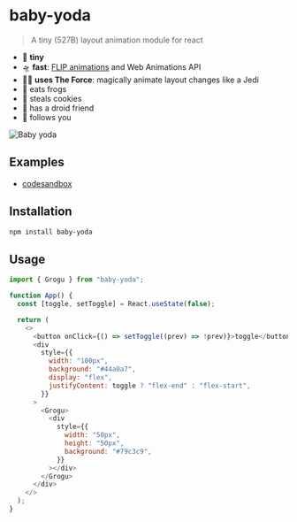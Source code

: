 # baby-yoda

> A tiny (527B) layout animation module for react

- 🥚 **tiny**
- 🛸 **fast**: [FLIP animations](https://aerotwist.com/blog/flip-your-animations/) and Web Animations API
- 🧙‍♂️ **uses The Force**: magically animate layout changes like a Jedi
- 🐸 eats frogs
- 🍪 steals cookies
- 🤖 has a droid friend
- 👀 follows you

![Baby yoda](https://media.giphy.com/media/AcfTF7tyikWyroP0x7/giphy.gif)

## Examples

- [codesandbox](https://codesandbox.io/s/baby-yoda-list-example-s2qyp?file=/src/App.js)

## Installation

```bash
npm install baby-yoda
```

## Usage

```js
import { Grogu } from "baby-yoda";
```

```js
function App() {
  const [toggle, setToggle] = React.useState(false);

  return (
    <>
      <button onClick={() => setToggle((prev) => !prev)}>toggle</button>
      <div
        style={{
          width: "100px",
          background: "#44a0a7",
          display: "flex",
          justifyContent: toggle ? "flex-end" : "flex-start",
        }}
      >
        <Grogu>
          <div
            style={{
              width: "50px",
              height: "50px",
              background: "#79c3c9",
            }}
          ></div>
        </Grogu>
      </div>
    </>
  );
}
```
